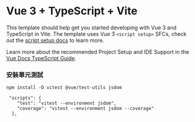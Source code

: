 # Vue 3 + TypeScript + Vite

This template should help get you started developing with Vue 3 and TypeScript in Vite. The template uses Vue 3 `<script setup>` SFCs, check out the [script setup docs](https://v3.vuejs.org/api/sfc-script-setup.html#sfc-script-setup) to learn more.

Learn more about the recommended Project Setup and IDE Support in the [Vue Docs TypeScript Guide](https://vuejs.org/guide/typescript/overview.html#project-setup).


### 安裝單元測試
```
npm install -D vitest @vue/test-utils jsdom
```

```
 "scripts": {
    "test": "vitest --environment jsdom",
    "coverage": "vitest --environment jsdom --coverage"
  },
```